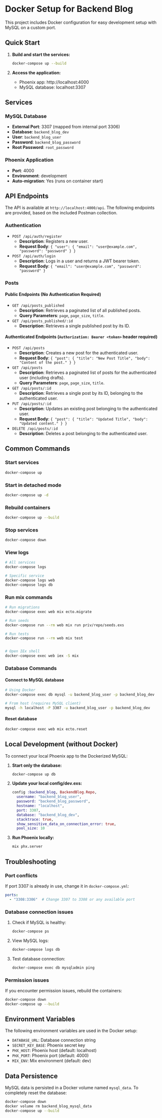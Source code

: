 # Docker Setup for Backend Blog

This project includes Docker configuration for easy development setup with MySQL on a custom port.

## Quick Start

1. **Build and start the services:**
   ```bash
   docker-compose up --build
   ```

2. **Access the application:**
   - Phoenix app: http://localhost:4000
   - MySQL database: localhost:3307

## Services

### MySQL Database
- **External Port**: 3307 (mapped from internal port 3306)
- **Database**: `backend_blog_dev`
- **User**: `backend_blog_user`
- **Password**: `backend_blog_password`
- **Root Password**: `root_password`

### Phoenix Application
- **Port**: 4000
- **Environment**: development
- **Auto-migration**: Yes (runs on container start)

## API Endpoints

The API is available at `http://localhost:4000/api`. The following endpoints are provided, based on the included Postman collection.

### Authentication

- `POST /api/auth/register`
  - **Description**: Registers a new user.
  - **Request Body**: `{ "user": { "email": "user@example.com", "password": "password" } }`
- `POST /api/auth/login`
  - **Description**: Logs in a user and returns a JWT bearer token.
  - **Request Body**: `{ "email": "user@example.com", "password": "password" }`

### Posts

#### Public Endpoints (No Authentication Required)

- `GET /api/posts_published`
  - **Description**: Retrieves a paginated list of all published posts.
  - **Query Parameters**: `page`, `page_size`, `title`.
- `GET /api/posts_published/:id`
  - **Description**: Retrieves a single published post by its ID.

#### Authenticated Endpoints (`Authorization: Bearer <token>` header required)

- `POST /api/posts`
  - **Description**: Creates a new post for the authenticated user.
  - **Request Body**: `{ "post": { "title": "New Post Title", "body": "Content of the post." } }`
- `GET /api/posts`
  - **Description**: Retrieves a paginated list of posts for the authenticated user (including drafts).
  - **Query Parameters**: `page`, `page_size`, `title`.
- `GET /api/posts/:id`
  - **Description**: Retrieves a single post by its ID, belonging to the authenticated user.
- `PUT /api/posts/:id`
  - **Description**: Updates an existing post belonging to the authenticated user.
  - **Request Body**: `{ "post": { "title": "Updated Title", "body": "Updated content." } }`
- `DELETE /api/posts/:id`
  - **Description**: Deletes a post belonging to the authenticated user.

## Common Commands

### Start services
```bash
docker-compose up
```

### Start in detached mode
```bash
docker-compose up -d
```

### Rebuild containers
```bash
docker-compose up --build
```

### Stop services
```bash
docker-compose down
```

### View logs
```bash
# All services
docker-compose logs

# Specific service
docker-compose logs web
docker-compose logs db
```

### Run mix commands
```bash
# Run migrations
docker-compose exec web mix ecto.migrate

# Run seeds
docker-compose run --rm web mix run priv/repo/seeds.exs

# Run tests
docker-compose run --rm web mix test


# Open IEx shell
docker-compose exec web iex -S mix
```

### Database Commands

#### Connect to MySQL database
```bash
# Using Docker
docker-compose exec db mysql -u backend_blog_user -p backend_blog_dev

# From host (requires MySQL client)
mysql -h localhost -P 3307 -u backend_blog_user -p backend_blog_dev
```

#### Reset database
```bash
docker-compose exec web mix ecto.reset
```

## Local Development (without Docker)

To connect your local Phoenix app to the Dockerized MySQL:

1. **Start only the database:**
   ```bash
   docker-compose up db
   ```

2. **Update your local config/dev.exs:**
   ```elixir
   config :backend_blog, BackendBlog.Repo,
     username: "backend_blog_user",
     password: "backend_blog_password",
     hostname: "localhost",
     port: 3307,
     database: "backend_blog_dev",
     stacktrace: true,
     show_sensitive_data_on_connection_error: true,
     pool_size: 10
   ```

3. **Run Phoenix locally:**
   ```bash
   mix phx.server
   ```

## Troubleshooting

### Port conflicts
If port 3307 is already in use, change it in `docker-compose.yml`:
```yaml
ports:
  - "3308:3306"  # Change 3307 to 3308 or any available port
```

### Database connection issues
1. Check if MySQL is healthy:
   ```bash
   docker-compose ps
   ```

2. View MySQL logs:
   ```bash
   docker-compose logs db
   ```

3. Test database connection:
   ```bash
   docker-compose exec db mysqladmin ping
   ```

### Permission issues
If you encounter permission issues, rebuild the containers:
```bash
docker-compose down
docker-compose up --build
```

## Environment Variables

The following environment variables are used in the Docker setup:

- `DATABASE_URL`: Database connection string
- `SECRET_KEY_BASE`: Phoenix secret key
- `PHX_HOST`: Phoenix host (default: localhost)
- `PHX_PORT`: Phoenix port (default: 4000)
- `MIX_ENV`: Mix environment (default: dev)

## Data Persistence

MySQL data is persisted in a Docker volume named `mysql_data`. To completely reset the database:

```bash
docker-compose down
docker volume rm backend_blog_mysql_data
docker-compose up --build
```
